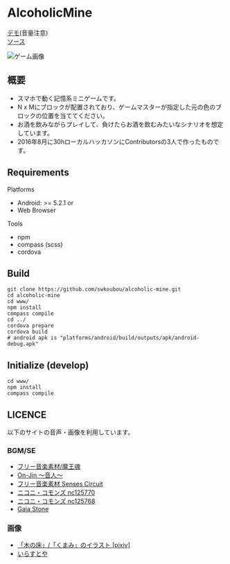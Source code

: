 # AlcoholicMine

[デモ](http://worddrop.johnscript.info/)(音量注意)  
[ソース](https://github.com/swkoubou/worddrop)

![ゲーム画像](https://blog.johnscript.info/wp-content/uploads/2017/01/alcoholicmine.jpg)

## 概要
- スマホで動く記憶系ミニゲームです。
- N x Mにブロックが配置されており、ゲームマスターが指定した元の色のブロックの位置を当ててください。
- お酒を飲みながらプレイして、負けたらお酒を飲むみたいなシナリオを想定しています。
- 2016年8月に30hローカルハッカソンにContributorsの3人で作ったものです。 

## Requirements
Platforms
- Android: >= 5.2.1 or
- Web Browser

Tools
- npm
- compass (scss)
- cordova

## Build
```
git clone https://github.com/swkoubou/alcoholic-mine.git
cd alcoholic-mine
cd www/
npm install
compass compile
cd ../
cordova prepare
cordova build
# android apk is "platforms/android/build/outputs/apk/android-debug.apk"
```

## Initialize (develop)

```
cd www/
npm install
compass compile
```

## LICENCE
以下のサイトの音声・画像を利用しています。

### BGM/SE
- [フリー音楽素材/魔王魂](http://maoudamashii.jokersounds.com/)
- [On-Jin ～音人～](http://on-jin.com/)
- [フリー音楽素材 Senses Circuit](http://www.senses-circuit.com/)
- [ニコニ・コモンズ nc125770](http://commons.nicovideo.jp/material/nc125770)
- [ニコニ・コモンズ nc125768](http://commons.nicovideo.jp/material/nc125768)
- [Gaia Stone](http://irukatoshizou.sonnabakana.com/)

### 画像
- [「木の床」/「くまみ」のイラスト \[pixiv\]](http://www.pixiv.net/member_illust.php?mode=medium&illust_id=46534517)
- [いらすとや](http://www.irasutoya.com/)
